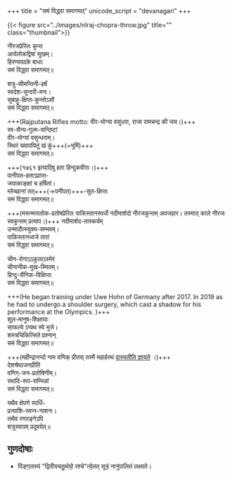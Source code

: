 +++
title = "समं विद्ध्वा समागमत्"
unicode_script = "devanagari"
+++

{{< figure src="../images/nIraj-chopra-throw.jpg" title="" class="thumbnail">}}


नीरजप्रेरितः कुन्त  
आर्यलोकद्विषां सुखम्।  
हिरण्यपदके बाधाः  
समं विद्ध्वा समागमत्॥

शत्रु-सीमन्तिनी-हर्षं  
स्वदेश-सुन्दरी-मनः।  
सुबाहु-क्षिप्त-कुन्तोऽसौ  
समं विद्ध्वा समागमत्॥

+++(Rajputana Rifles motto: वीर-भोग्या वसुंधरा, राजा रामचन्द्र की जय।)+++  
स्व-सैन्य-गुल्म-सन्दिष्टां  
वीर-भोग्यां वसुन्धराम्।  
स्थिरं ख्यापयितुं खं कुं+++(=भूमिं)+++  
समं विद्ध्वा समागमत्॥

+++(१७६१ इत्यादिषु हता हिन्दुकवीराः।)+++  
पानीपत-हताऽप्राप्त-  
जयाकाङ्क्षां च हर्षितां।  
म्लेच्छानां तत्+++(→पनीपत)+++-सुत-क्षिप्तः  
समं विद्ध्वा समागमत्॥

+++(मरून्मत्तलोक-प्रतोषप्रेरितः पाकिस्तानस्पर्धी नदीमार्शदो नीरजकुन्तम् अपजहार। तस्मात् काले नीरजः स्वकुन्तम् प्रत्याप।)+++
नदीमार्शद-तास्कर्यम्  
उन्मादौत्स्युक्य-सम्भवम्।  
पाकिस्तानध्वजे तारां  
समं विद्ध्वा समागमत्॥

चीन-रोगाऽऽकुलाऽस्मेरं  
चीनानीक-मुख-स्मितम्।  
हिन्दु-सैनिक-विक्षिप्तः  
समं विद्ध्वा समागमत्॥

+++(He began training under Uwe Hohn of Germany after 2017. In 2019 as he had to undergo a shoulder surgery, which cast a shadow for his performance at the Olympics. )+++  
शूल-मानुष-शिक्षायाः  
साफल्ये ऽप्यथ स्वे भुजे।  
शस्त्रचिकित्सिते प्रश्नान्  
समं विद्ध्वा समागमत्॥


+++(महीन्द्रानन्दो नाम वणिक् प्रीतस् तस्मै महार्हरथं [दास्यतीति ज्ञायते](https://twitter.com/anandmahindra/status/1423983380253790208) ।)+++  
देशश्रेष्ठजनप्रीतिं  
वणिग्-जन-प्रतोषिणीम्।  
रथादि-रूप-सम्भिन्नां  
समं विद्ध्वा समागमत्॥

यथैव क्षेपणे स्पर्धि-  
प्रत्याशि-स्वप्न-नाशनः।  
तथैव रणरङ्गेऽपि  
शत्रुस्वापम् प्रदूषयेत्॥ 


## गुणदोषाः
- पि॑ङ्ग॒लस्य॑ "द्वितीयचतु॒र्थयो॒ रश्चे"त्ये॒तत् सूत्रं॒ नानु॑पालितं लक्ष्यते। 

